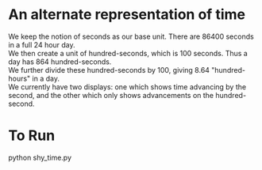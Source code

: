 # An alternate representation of time

We keep the notion of seconds as our base unit. There are 86400 seconds in a full 24 hour day.  
We then create a unit of hundred-seconds, which is 100 seconds. Thus a day has 864 hundred-seconds.  
We further divide these hundred-seconds by 100, giving 8.64 "hundred-hours" in a day.  
We currently have two displays: one which shows time advancing by the second, and the other which only shows advancements on the hundred-second.

# To Run

python shy_time.py